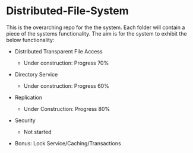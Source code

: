 # Distributed-File-System
This is the overarching repo for the the system. Each folder will contain a piece of the systems functionality. The aim is for the system to exhibit the below functionality:

 * Distributed Transparent File Access
    * Under construction: Progress 70%

 * Directory Service
    * Under construction: Progress 60%
  
 * Replication
    * Under Construction: Progress 80%

 * Security
    * Not started
  
 * Bonus: Lock Service/Caching/Transactions
  
